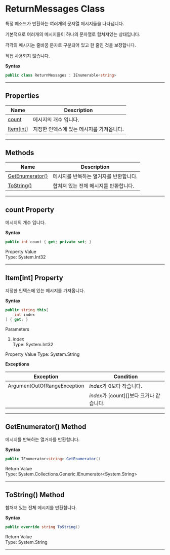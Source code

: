 # ReturnMessages Class

특정 메소드가 반환하는 여러개의 문자열 메시지들을 나타냅니다.

기본적으로 여러개의 메시지들이 하나의 문자열로 합쳐져있는 상태입니다.

각각의 메시지는 줄바꿈 문자로 구분되어 있고 한 줄인 것을 보장합니다.

직접 사용되지 않습니다.

**Syntax**

```csharp
public class ReturnMessages : IEnumerable<string>
```

* * *
## Properties

Name | Description
---- | -----------
[count      ](#00) | 메시지의 개수 입니다.
[Item\[int\]](#01) | 지정한 인덱스에 있는 메시지를 가져옵니다.

* * *
## Methods

Name | Description
---- | -----------
[GetEnumerator()](#02) | 메시지를 반복하는 열거자를 반환합니다.
[ToString()     ](#03) | 합쳐져 있는 전체 메시지를 반환합니다.

<a name="00"><hr></a>
## count Property

메시지의 개수 입니다.

**Syntax**

```csharp
public int count { get; private set; }
```

Property Value<br>
Type: System.Int32

<a name="01"><hr></a>
## Item[int] Property

지정한 인덱스에 있는 메시지를 가져옵니다.

**Syntax**

```csharp
public string this[
    int index
] { get; }
```

Parameters

1. *index*<br>
    Type: System.Int32

Property Value
Type: System.String

**Exceptions**

Exception | Condition
--------- | ---------
ArgumentOutOfRangeException | *index*가 0보다 작습니다.
&nbsp;                      | *index*가 [count][]보다 크거나 같습니다.  

<a name="02"><hr></a>
## GetEnumerator() Method

메시지를 반복하는 열거자를 반환합니다.

**Syntax**

```csharp
public IEnumerator<string> GetEnumerator()
```

Return Value<br>
Type: System.Collections.Generic.IEnumerator&lt;System.String&gt;


<a name="03"><hr></a>
## ToString() Method

합쳐져 있는 전체 메시지를 반환합니다.

**Syntax**

```csharp
public override string ToString()
```

Return Value<br>
Type: System.String

* * *
